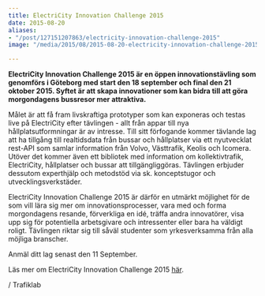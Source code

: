 ```yaml
---
title: ElectriCity Innovation Challenge 2015
date: 2015-08-20
aliases:
- "/post/127151207863/electricity-innovation-challenge-2015"
image: "/media/2015/08/2015-08-20-electricity-innovation-challenge-2015-1.png"

---
```

**ElectriCity Innovation Challenge 2015 är en öppen innovationstävling som genomförs i Göteborg med start den 18 september och final den 21 oktober 2015. Syftet är att skapa innovationer som kan bidra till att göra morgondagens
bussresor mer attraktiva.**

Målet är att få fram livskraftiga prototyper som kan exponeras och testas live på ElectriCity efter tävlingen - allt från appar till nya hållplatsutformningar är av intresse. Till sitt förfogande kommer tävlande
lag att ha tillgång till  realtidsdata från bussar och hållplatser via ett
nyutvecklat rest-API som samlar information från Volvo, Västtrafik, Keolis och
Icomera. Utöver det kommer även ett bibliotek med information om
kollektivtrafik, ElectriCity, hållplatser och bussar att tillgängliggöras. Tävlingen
erbjuder dessutom experthjälp och metodstöd via sk. konceptstugor och
utvecklingsverkstäder.

ElectriCity Innovation Challenge 2015 är därför en utmärkt möjlighet för de som vill lära sig mer om innovationsprocesser, vara med och forma morgondagens resande, förverkliga en idé, träffa andra innovatörer, visa
upp sig för potentiella arbetsgivare och intressenter eller bara ha väldigt
roligt. Tävlingen riktar sig till såväl studenter som yrkesverksamma från alla
möjliga branscher.

Anmäl ditt lag senast den 11 September.

Läs mer om ElectriCity Innovation Challenge 2015 [här](http://challenge.goteborgelectricity.se).

/ Trafiklab